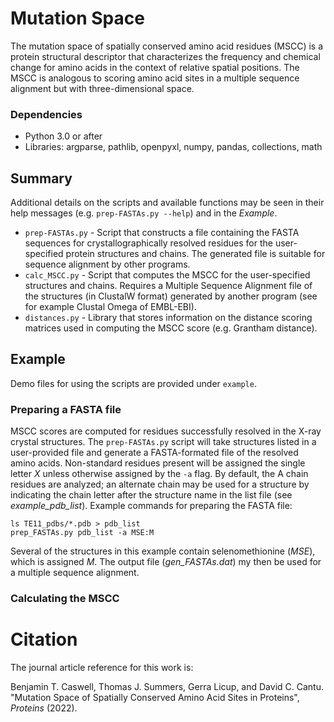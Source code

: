 # Mutation Space
The mutation space of spatially conserved amino acid residues (MSCC) is a protein structural descriptor that characterizes the frequency and chemical change for amino acids in the context of relative spatial positions. The MSCC is analogous to scoring amino acid sites in a multiple sequence alignment but with three-dimensional space. 

### Dependencies
* Python 3.0 or after
* Libraries: argparse, pathlib, openpyxl, numpy, pandas, collections, math

## Summary
Additional details on the scripts and available functions may be seen in their help messages (e.g. `prep-FASTAs.py --help`) and in the *Example*.
* `prep-FASTAs.py` - Script that constructs a file containing the FASTA sequences for crystallographically resolved residues for the user-specified protein structures and chains. The generated file is suitable for sequence alignment by other programs.
* `calc_MSCC.py` - Script that computes the MSCC for the user-specified structures and chains. Requires a Multiple Sequence Alignment file of the structures (in ClustalW format) generated by another program (see for example Clustal Omega of EMBL-EBI).
* `distances.py` - Library that stores information on the distance scoring matrices used in computing the MSCC score (e.g. Grantham distance).

## Example
Demo files for using the scripts are provided under `example`.
### Preparing a FASTA file
MSCC scores are computed for residues successfully resolved in the X-ray crystal structures. The `prep-FASTAs.py` script will take structures listed in a user-provided file and generate a FASTA-formated file of the resolved amino acids. Non-standard residues present will be assigned the single letter *X* unless otherwise assigned by the `-a` flag. By default, the A chain residues are analyzed; an alternate chain may be used for a structure by indicating the chain letter after the structure name in the list file (see *example_pdb_list*). Example commands for preparing the FASTA file:

```
ls TE11_pdbs/*.pdb > pdb_list
prep_FASTAs.py pdb_list -a MSE:M
```
Several of the structures in this example contain selenomethionine (*MSE*), which is assigned *M*. The output file (*gen_FASTAs.dat*) my then be used for a multiple sequence alignment. 
### Calculating the MSCC

# Citation
The journal article reference for this work is:

Benjamin T. Caswell, Thomas J. Summers, Gerra Licup, and David C. Cantu. "Mutation Space of Spatially Conserved Amino Acid Sites in Proteins", *Proteins* (2022).
